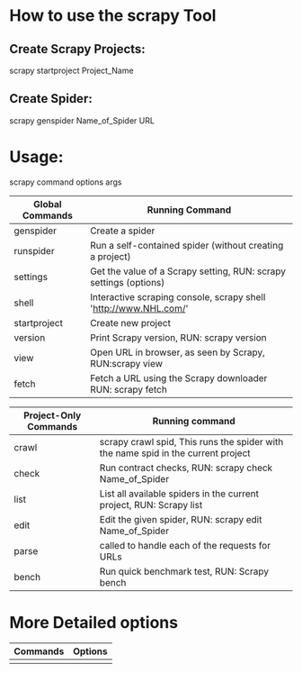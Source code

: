 
# How to use the scrapy Tool

## Create Scrapy Projects:
  scrapy startproject Project_Name

## Create Spider:
  scrapy genspider Name_of_Spider  URL
  
# Usage:
  scrapy command options args

|  Global Commands | Running Command |
|---|---|
| genspider  | Create a spider |
| runspider | Run a self-contained spider (without creating a project)|
| settings |Get the value of a Scrapy setting, RUN: scrapy settings (options)  |
| shell |  Interactive scraping console, scrapy shell 'http://www.NHL.com/' |
| startproject | Create new project |
| version | Print Scrapy version, RUN: scrapy version |
| view | Open URL in browser, as seen by Scrapy, RUN:scrapy view |
| fetch | Fetch a URL using the Scrapy downloader RUN: scrapy fetch |

|  Project-Only Commands | Running command |
|---|---|
| crawl  | scrapy crawl spid, This runs the spider with the name spid in the current project |
| check | Run contract checks, RUN: scrapy check Name_of_Spider |
| list  |List all available spiders in the current project, RUN: Scrapy list |
| edit |Edit the given spider, RUN: scrapy edit Name_of_Spider | 
| parse  | called to handle each of the requests for URLs |
| bench | Run quick benchmark test, RUN: Scrapy bench|

# More Detailed options

|  Commands | Options |
|---|---|
|||
